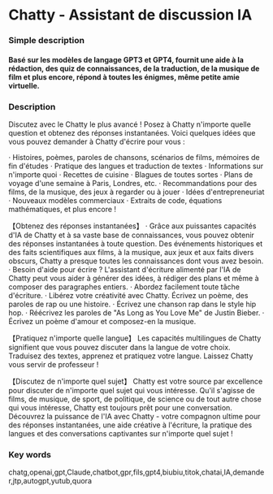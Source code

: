 # Chatty - Assistant de discussion IA

### Simple description
#### Basé sur les modèles de langage GPT3 et GPT4, fournit une aide à la rédaction, des quiz de connaissances, de la traduction, de la musique de film et plus encore, répond à toutes les énigmes, même petite amie virtuelle.

### Description
Discutez avec le Chatty le plus avancé !
Posez à Chatty n'importe quelle question et obtenez des réponses instantanées.
Voici quelques idées que vous pouvez demander à Chatty d'écrire pour vous :

· Histoires, poèmes, paroles de chansons, scénarios de films, mémoires de fin d'études
· Pratique des langues et traduction de textes
· Informations sur n'importe quoi
· Recettes de cuisine
· Blagues de toutes sortes
· Plans de voyage d'une semaine à Paris, Londres, etc.
· Recommandations pour des films, de la musique, des jeux à regarder ou à jouer
· Idées d'entrepreneuriat
· Nouveaux modèles commerciaux
· Extraits de code, équations mathématiques, et plus encore !

【Obtenez des réponses instantanées】
· Grâce aux puissantes capacités d'IA de Chatty et à sa vaste base de connaissances, vous pouvez obtenir des réponses instantanées à toute question. Des événements historiques et des faits scientifiques aux films, à la musique, aux jeux et aux faits divers obscurs, Chatty a presque toutes les connaissances dont vous avez besoin.
· Besoin d'aide pour écrire ? L'assistant d'écriture alimenté par l'IA de Chatty peut vous aider à générer des idées, à rédiger des plans et même à composer des paragraphes entiers.
· Abordez facilement toute tâche d'écriture.
· Libérez votre créativité avec Chatty. Écrivez un poème, des paroles de rap ou une histoire.
· Écrivez une chanson rap dans le style hip hop.
· Réécrivez les paroles de "As Long as You Love Me" de Justin Bieber.
· Écrivez un poème d'amour et composez-en la musique.

【Pratiquez n'importe quelle langue】
Les capacités multilingues de Chatty signifient que vous pouvez discuter dans la langue de votre choix. Traduisez des textes, apprenez et pratiquez votre langue. Laissez Chatty vous servir de professeur !

【Discutez de n'importe quel sujet】
Chatty est votre source par excellence pour discuter de n'importe quel sujet qui vous intéresse. Qu'il s'agisse de films, de musique, de sport, de politique, de science ou de tout autre chose qui vous intéresse, Chatty est toujours prêt pour une conversation.
Découvrez la puissance de l'IA avec Chatty - votre compagnon ultime pour des réponses instantanées, une aide créative à l'écriture, la pratique des langues et des conversations captivantes sur n'importe quel sujet !

### Key words
chatg,openai,gpt,Claude,chatbot,gpr,fils,gpt4,biubiu,titok,chatai,IA,demander,jtp,autogpt,yutub,quora

